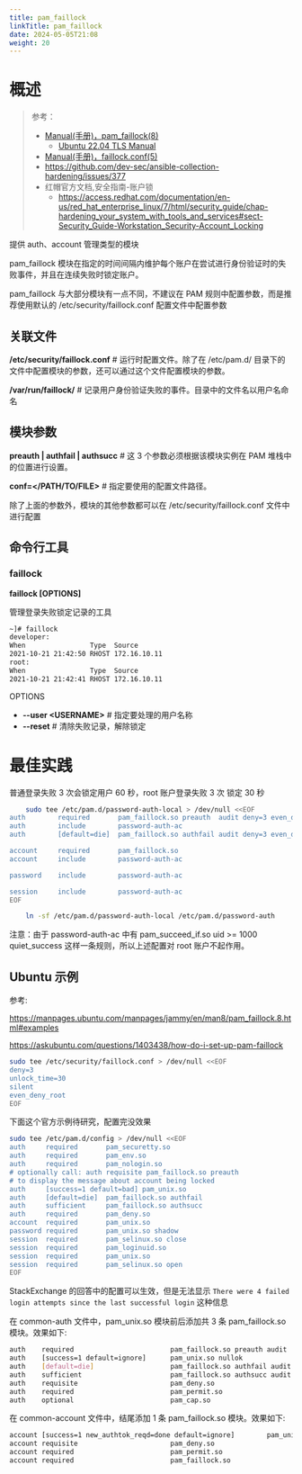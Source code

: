 ```yaml
---
title: pam_faillock
linkTitle: pam_faillock
date: 2024-05-05T21:08
weight: 20
---
```


# 概述

> 参考：
>
> - [Manual(手册)，pam_faillock(8)](https://man7.org/linux/man-pages/man8/pam_faillock.8.html)
>   - [Ubuntu 22.04 TLS Manual](https://manpages.ubuntu.com/manpages/jammy/en/man8/pam_faillock.8.html)
> - [Manual(手册)，faillock.conf(5)](https://man7.org/linux/man-pages/man5/faillock.conf.5.html)
> - <https://github.com/dev-sec/ansible-collection-hardening/issues/377>
> - 红帽官方文档,安全指南-账户锁
>   - <https://access.redhat.com/documentation/en-us/red_hat_enterprise_linux/7/html/security_guide/chap-hardening_your_system_with_tools_and_services#sect-Security_Guide-Workstation_Security-Account_Locking>

提供 auth、account 管理类型的模块

pam_faillock 模块在指定的时间间隔内维护每个账户在尝试进行身份验证时的失败事件，并且在连续失败时锁定账户。

pam_faillock 与大部分模块有一点不同，不建议在 PAM 规则中配置参数，而是推荐使用默认的 /etc/security/faillock.conf 配置文件中配置参数

## 关联文件

**/etc/security/faillock.conf** # 运行时配置文件。除了在 /etc/pam.d/ 目录下的文件中配置模块的参数，还可以通过这个文件配置模块的参数。

**/var/run/faillock/** # 记录用户身份验证失败的事件。目录中的文件名以用户名命名

## 模块参数

**preauth | authfail | authsucc** # 这 3 个参数必须根据该模块实例在 PAM 堆栈中的位置进行设置。

**conf=\</PATH/TO/FILE>** # 指定要使用的配置文件路径。

除了上面的参数外，模块的其他参数都可以在 /etc/security/faillock.conf 文件中进行配置

## 命令行工具

### faillock

**faillock \[OPTIONS]**

管理登录失败锁定记录的工具

```bash
~]# faillock
developer:
When                Type  Source                                           Valid
2021-10-21 21:42:50 RHOST 172.16.10.11                                         V
root:
When                Type  Source                                           Valid
2021-10-21 21:42:41 RHOST 172.16.10.11                                         V
```

OPTIONS

- **--user \<USERNAME>** # 指定要处理的用户名称
- **--reset** # 清除失败记录，解除锁定

# 最佳实践

普通登录失败 3 次会锁定用户 60 秒，root 账户登录失败 3 次 锁定 30 秒

```bash
    sudo tee /etc/pam.d/password-auth-local > /dev/null <<EOF
auth        required       pam_faillock.so preauth  audit deny=3 even_deny_root unlock_time=60 root_unlock_time=30
auth        include        password-auth-ac
auth        [default=die]  pam_faillock.so authfail audit deny=3 even_deny_root unlock_time=60 root_unlock_time=30

account     required       pam_faillock.so
account     include        password-auth-ac

password    include        password-auth-ac

session     include        password-auth-ac
EOF

    ln -sf /etc/pam.d/password-auth-local /etc/pam.d/password-auth
```

注意：由于 password-auth-ac 中有 pam_succeed_if.so uid >= 1000 quiet_success 这样一条规则，所以上述配置对 root 账户不起作用。

## Ubuntu 示例

参考:

https://manpages.ubuntu.com/manpages/jammy/en/man8/pam_faillock.8.html#examples

https://askubuntu.com/questions/1403438/how-do-i-set-up-pam-faillock

```bash
sudo tee /etc/security/faillock.conf > /dev/null <<EOF
deny=3
unlock_time=30
silent
even_deny_root
EOF
```

下面这个官方示例待研究，配置完没效果

```bash
sudo tee /etc/pam.d/config > /dev/null <<EOF
auth     required       pam_securetty.so
auth     required       pam_env.so
auth     required       pam_nologin.so
# optionally call: auth requisite pam_faillock.so preauth
# to display the message about account being locked
auth     [success=1 default=bad] pam_unix.so
auth     [default=die]  pam_faillock.so authfail
auth     sufficient     pam_faillock.so authsucc
auth     required       pam_deny.so
account  required       pam_unix.so
password required       pam_unix.so shadow
session  required       pam_selinux.so close
session  required       pam_loginuid.so
session  required       pam_unix.so
session  required       pam_selinux.so open
EOF
```

StackExchange 的回答中的配置可以生效，但是无法显示 `There were 4 failed login attempts since the last successful login` 这种信息

在 common-auth 文件中，pam_unix.so 模块前后添加共 3 条 pam_faillock.so 模块。效果如下:

```bash
auth    required                        pam_faillock.so preauth audit
auth    [success=1 default=ignore]      pam_unix.so nullok
auth    [default=die]                   pam_faillock.so authfail audit
auth    sufficient                      pam_faillock.so authsucc audit
auth    requisite                       pam_deny.so
auth    required                        pam_permit.so
auth    optional                        pam_cap.so
```

在 common-account 文件中，结尾添加 1 条 pam_faillock.so 模块。效果如下:

```bash
account [success=1 new_authtok_reqd=done default=ignore]        pam_unix.so 
account requisite                       pam_deny.so
account required                        pam_permit.so
account required                        pam_faillock.so
```